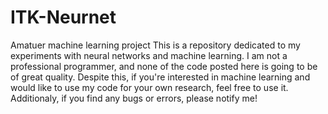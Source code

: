 # ITK-Neurnet
Amatuer machine learning project
This is a repository dedicated to my experiments with neural networks and machine learning. I am not a professional programmer, and none of the code posted here is going to be of great quality. Despite this, if you're interested in machine learning and would like to use my code for your own research, feel free to use it. Additionaly, if you find any bugs or errors, please notify me!
